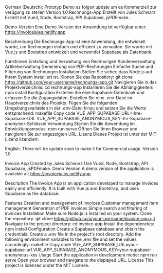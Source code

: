 German (Deutsch):
Prototyp Demo es folgen update um es Kommerziell zur verügung zu stellen
Version 1.0
Rechnungs-App
Erstellt von Jules Schwarz
Erstellt mit Vue3, Node, Bootstrap, API Supabase, jsPDFmake.


Demo-Version
Eine Demo-Version der Anwendung ist verfügbar unter: https://invoicejules.netlify.app

Beschreibung
Die Rechnungs-App ist eine Anwendung, die entwickelt wurde, um Rechnungen einfach und effizient zu verwalten. Sie wurde mit Vue.js und Bootstrap entwickelt und verwendet Supabase als Datenbank.

Funktionen
Erstellung und Verwaltung von Rechnungen
Kundenverwaltung
Artikelverwaltung
Generierung von PDF-Rechnungen
Einfache Suche und Filterung von Rechnungen
Installation
Stellen Sie sicher, dass Node.js auf Ihrem System installiert ist.
Klonen Sie das Repository: git clone https://github.com/your-username/rechnungs-app.git
Navigieren Sie in das Projektverzeichnis: cd rechnungs-app
Installieren Sie die Abhängigkeiten: npm install
Konfiguration
Erstellen Sie eine Supabase-Datenbank und erfassen Sie die Zugangsdaten.
Erstellen Sie eine .env-Datei im Hauptverzeichnis des Projekts.
Fügen Sie die folgenden Umgebungsvariablen in der .env-Datei hinzu und setzen Sie die Werte entsprechend:
makefile
Copy code
VUE_APP_SUPABASE_URL=Ihre-Supabase-URL
VUE_APP_SUPABASE_ANONYMOUS_KEY=Ihr-Supabase-anonymer-Schlüssel
Verwendung
Starten Sie die Anwendung im Entwicklungsmodus: npm run serve
Öffnen Sie Ihren Browser und navigieren Sie zur angezeigten URL.
Lizenz
Dieses Projekt ist unter der MIT-Lizenz lizenziert.

English:
There will be update soon to make it for Commercial usage.
Version 1.0

Invoice App
Created by Jules Schwarz
Use Vue3, Node, Bootstrap, API Supabase, jsPDFmake.
Demo Version
A demo version of the application is available at: https://invoicejules.netlify.app

Description
The Invoice App is an application developed to manage invoices easily and efficiently. It is built with Vue.js and Bootstrap, and uses Supabase as the database.

Features
Creation and management of invoices
Customer management
Item management
Generation of PDF invoices
Simple search and filtering of invoices
Installation
Make sure Node.js is installed on your system.
Clone the repository: git clone https://github.com/your-username/invoice-app.git
Navigate to the project directory: cd invoice-app
Install the dependencies: npm install
Configuration
Create a Supabase database and obtain the credentials.
Create a .env file in the project's root directory.
Add the following environment variables to the .env file and set the values accordingly:
makefile
Copy code
VUE_APP_SUPABASE_URL=your-supabase-url
VUE_APP_SUPABASE_ANONYMOUS_KEY=your-supabase-anonymous-key
Usage
Start the application in development mode: npm run serve
Open your browser and navigate to the displayed URL.
License
This project is licensed under the MIT License.

